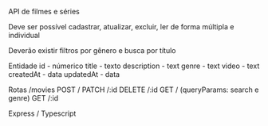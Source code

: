 API de filmes e séries

Deve ser possível cadastrar, atualizar, excluir, ler de forma múltipla e individual

Deverão existir filtros por gênero e busca por título

Entidade
id - númerico
title - texto
description - text
genre - text
video - text
createdAt - data
updatedAt - data

Rotas 
/movies
POST /
PATCH /:id
DELETE /:id
GET / (queryParams: search e genre)
GET /:id

Express / Typescript